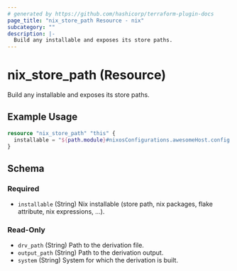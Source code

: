 ```yaml
---
# generated by https://github.com/hashicorp/terraform-plugin-docs
page_title: "nix_store_path Resource - nix"
subcategory: ""
description: |-
  Build any installable and exposes its store paths.
---
```


# nix_store_path (Resource)

Build any installable and exposes its store paths.

## Example Usage

```terraform
resource "nix_store_path" "this" {
  installable = "${path.module}#nixosConfigurations.awesomeHost.config.formats.amazon"
}
```

<!-- schema generated by tfplugindocs -->
## Schema

### Required

- `installable` (String) Nix installable (store path, nix packages, flake attribute, nix expressions, ...).

### Read-Only

- `drv_path` (String) Path to the derivation file.
- `output_path` (String) Path to the derivation output.
- `system` (String) System for which the derivation is built.
